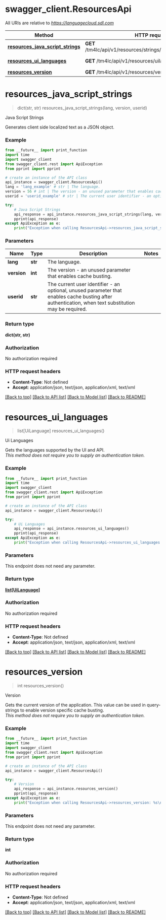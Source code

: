 # swagger_client.ResourcesApi

All URIs are relative to *https://languagecloud.sdl.com*

Method | HTTP request | Description
------------- | ------------- | -------------
[**resources_java_script_strings**](ResourcesApi.md#resources_java_script_strings) | **GET** /tm4lc/api/v1/resources/strings/{lang}/{version}/{userid} | Java Script Strings
[**resources_ui_languages**](ResourcesApi.md#resources_ui_languages) | **GET** /tm4lc/api/v1/resources/uilanguages | Ui Languages
[**resources_version**](ResourcesApi.md#resources_version) | **GET** /tm4lc/api/v1/resources/version | Version


# **resources_java_script_strings**
> dict(str, str) resources_java_script_strings(lang, version, userid)

Java Script Strings

Generates client side localized text as a JSON object.

### Example
```python
from __future__ import print_function
import time
import swagger_client
from swagger_client.rest import ApiException
from pprint import pprint

# create an instance of the API class
api_instance = swagger_client.ResourcesApi()
lang = 'lang_example' # str | The language.
version = 56 # int | The version - an unused parameter that enables cache busting.
userid = 'userid_example' # str | The current user identifier - an optional, unused parameter that enables cache busting after authentication, when text substitution may be required.

try:
    # Java Script Strings
    api_response = api_instance.resources_java_script_strings(lang, version, userid)
    pprint(api_response)
except ApiException as e:
    print("Exception when calling ResourcesApi->resources_java_script_strings: %s\n" % e)
```

### Parameters

Name | Type | Description  | Notes
------------- | ------------- | ------------- | -------------
 **lang** | **str**| The language. | 
 **version** | **int**| The version - an unused parameter that enables cache busting. | 
 **userid** | **str**| The current user identifier - an optional, unused parameter that enables cache busting after authentication, when text substitution may be required. | 

### Return type

**dict(str, str)**

### Authorization

No authorization required

### HTTP request headers

 - **Content-Type**: Not defined
 - **Accept**: application/json, text/json, application/xml, text/xml

[[Back to top]](#) [[Back to API list]](../README.md#documentation-for-api-endpoints) [[Back to Model list]](../README.md#documentation-for-models) [[Back to README]](../README.md)

# **resources_ui_languages**
> list[UiLanguage] resources_ui_languages()

Ui Languages

Gets the languages supported by the UI and API.  <br/>_This method does not require you to supply an authentication token._

### Example
```python
from __future__ import print_function
import time
import swagger_client
from swagger_client.rest import ApiException
from pprint import pprint

# create an instance of the API class
api_instance = swagger_client.ResourcesApi()

try:
    # Ui Languages
    api_response = api_instance.resources_ui_languages()
    pprint(api_response)
except ApiException as e:
    print("Exception when calling ResourcesApi->resources_ui_languages: %s\n" % e)
```

### Parameters
This endpoint does not need any parameter.

### Return type

[**list[UiLanguage]**](UiLanguage.md)

### Authorization

No authorization required

### HTTP request headers

 - **Content-Type**: Not defined
 - **Accept**: application/json, text/json, application/xml, text/xml

[[Back to top]](#) [[Back to API list]](../README.md#documentation-for-api-endpoints) [[Back to Model list]](../README.md#documentation-for-models) [[Back to README]](../README.md)

# **resources_version**
> int resources_version()

Version

Gets the current version of the application. This value can be used in query-strings to enable version specific cache busting.  <br/>_This method does not require you to supply an authentication token._

### Example
```python
from __future__ import print_function
import time
import swagger_client
from swagger_client.rest import ApiException
from pprint import pprint

# create an instance of the API class
api_instance = swagger_client.ResourcesApi()

try:
    # Version
    api_response = api_instance.resources_version()
    pprint(api_response)
except ApiException as e:
    print("Exception when calling ResourcesApi->resources_version: %s\n" % e)
```

### Parameters
This endpoint does not need any parameter.

### Return type

**int**

### Authorization

No authorization required

### HTTP request headers

 - **Content-Type**: Not defined
 - **Accept**: application/json, text/json, application/xml, text/xml

[[Back to top]](#) [[Back to API list]](../README.md#documentation-for-api-endpoints) [[Back to Model list]](../README.md#documentation-for-models) [[Back to README]](../README.md)

